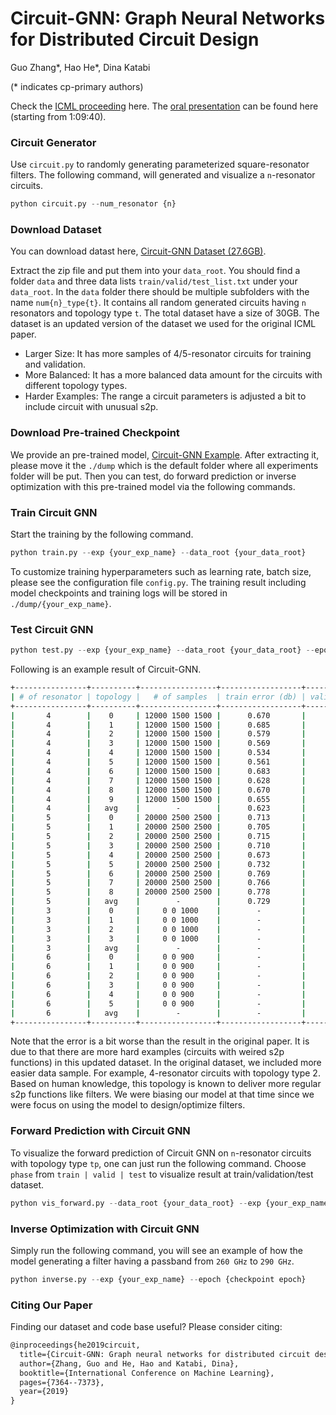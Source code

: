 # Circuit-GNN: Graph Neural Networks for Distributed Circuit Design
Guo Zhang*, Hao He*, Dina Katabi

(* indicates cp-primary authors)

Check the [ICML proceeding](http://proceedings.mlr.press/v97/zhang19e.html) here. 
The [oral presentation](https://slideslive.com/38917395/applications) can be found here (starting from 1:09:40).

### Circuit Generator
Use `circuit.py` to randomly generating parameterized square-resonator filters.
The following command, will generated and visualize a `n`-resonator circuits.
```python
python circuit.py --num_resonator {n}
```

### Download Dataset
You can download datast here, [Circuit-GNN Dataset (27.6GB)](http://circuit-gnn.csail.mit.edu/data.zip).

Extract the zip file and put them into your `data_root`. You should find a folder `data` and three data lists `train/valid/test_list.txt` under your `data_root`.
In the `data` folder there should be multiple subfolders with the name `num{n}_type{t}`. It contains all random generated circuits having `n` resonators and topology type `t`.
The total dataset have a size of 30GB.
The dataset is an updated version of the dataset we used for the original ICML paper.
- Larger Size: It has more samples of 4/5-resonator circuits for training and validation.
- More Balanced: It has a more balanced data amount for the circuits with different topology types.
- Harder Examples: The range a circuit parameters is adjusted a bit to include circuit with unusual s2p.      

### Download Pre-trained Checkpoint
We provide an pre-trained model, [Circuit-GNN Example](http://circuit-gnn.csail.mit.edu/exp_example.zip).
After extracting it, please move it the `./dump` which is the default folder where all experiments folder will be put.
Then you can test, do forward prediction or inverse optimization with this pre-trained model via the following commands.   


### Train Circuit GNN
Start the training by the following command.
```python
python train.py --exp {your_exp_name} --data_root {your_data_root}
```
To customize training hyperparameters such as learning rate, batch size, please see the configuration file `config.py`.
The training result including model checkpoints and training logs will be stored in `./dump/{your_exp_name}`.

### Test Circuit GNN
```python
python test.py --exp {your_exp_name} --data_root {your_data_root} --epoch {model_checkpoint_epoch}
```
Following is an example result of Circuit-GNN.     
  
```bash
+----------------+----------+-----------------+------------------+------------------+-----------------+
| # of resonator | topology |   # of samples  | train error (db) | valid error (db) | test error (db) |
+----------------+----------+-----------------+------------------+------------------+-----------------+
|       4        |    0     | 12000 1500 1500 |      0.670       |      2.085       |      2.062      |
|       4        |    1     | 12000 1500 1500 |      0.685       |      2.325       |      2.329      |
|       4        |    2     | 12000 1500 1500 |      0.579       |      1.422       |      1.468      |
|       4        |    3     | 12000 1500 1500 |      0.569       |      1.419       |      1.364      |
|       4        |    4     | 12000 1500 1500 |      0.534       |      1.294       |      1.279      |
|       4        |    5     | 12000 1500 1500 |      0.561       |      1.255       |      1.306      |
|       4        |    6     | 12000 1500 1500 |      0.683       |      2.037       |      2.029      |
|       4        |    7     | 12000 1500 1500 |      0.628       |      1.592       |      1.597      |
|       4        |    8     | 12000 1500 1500 |      0.670       |      1.706       |      1.694      |
|       4        |    9     | 12000 1500 1500 |      0.655       |      1.755       |      1.734      |
|       4        |   avg    |        -        |      0.623       |      1.689       |      1.686      |
|       5        |    0     | 20000 2500 2500 |      0.713       |      2.044       |      2.101      |
|       5        |    1     | 20000 2500 2500 |      0.705       |      1.871       |      1.864      |
|       5        |    2     | 20000 2500 2500 |      0.715       |      1.852       |      1.815      |
|       5        |    3     | 20000 2500 2500 |      0.710       |      1.857       |      1.823      |
|       5        |    4     | 20000 2500 2500 |      0.673       |      1.925       |      1.899      |
|       5        |    5     | 20000 2500 2500 |      0.732       |      2.173       |      2.137      |
|       5        |    6     | 20000 2500 2500 |      0.769       |      2.510       |      2.525      |
|       5        |    7     | 20000 2500 2500 |      0.766       |      2.499       |      2.494      |
|       5        |    8     | 20000 2500 2500 |      0.778       |      2.815       |      2.829      |
|       5        |   avg    |        -        |      0.729       |      2.172       |      2.165      |
|       3        |    0     |     0 0 1000    |        -         |        -         |      1.490      |
|       3        |    1     |     0 0 1000    |        -         |        -         |      1.362      |
|       3        |    2     |     0 0 1000    |        -         |        -         |      1.260      |
|       3        |    3     |     0 0 1000    |        -         |        -         |      3.298      |
|       3        |   avg    |        -        |        -         |        -         |      1.853      |
|       6        |    0     |     0 0 900     |        -         |        -         |      4.073      |
|       6        |    1     |     0 0 900     |        -         |        -         |      3.792      |
|       6        |    2     |     0 0 900     |        -         |        -         |      4.130      |
|       6        |    3     |     0 0 900     |        -         |        -         |      4.103      |
|       6        |    4     |     0 0 900     |        -         |        -         |      2.646      |
|       6        |    5     |     0 0 900     |        -         |        -         |      3.391      |
|       6        |   avg    |        -        |        -         |        -         |      3.689      |
+----------------+----------+-----------------+------------------+------------------+-----------------+
```
Note that the error is a bit worse than the result in the original paper. It is due to that there are more hard examples (circuits with weired s2p functions) in this updated dataset.
In the original dataset, we included more easier data sample. For example, 4-resonator circuits with topology type 2.  Based on human knowledge, this topology is known to deliver more regular s2p functions like filters. 
We were biasing our model at that time since we were focus on using the model to design/optimize filters.

### Forward Prediction with Circuit GNN
To visualize the forward prediction of Circuit GNN on `n`-resonator circuits with topology type `tp`, one can just run the following command. 
Choose `phase` from `train | valid | test` to visualize result at train/validation/test dataset.  
```python
python vis_forward.py --data_root {your_data_root} --exp {your_exp_name} --epoch {checkpoint epoch} --num_resonator {n} --circuit_type {tp} --phase {phase} 
```

### Inverse Optimization with Circuit GNN
Simply run the following command, you will see an example of how the model generating a filter having a passband from `260 GHz` to `290 GHz`.
```python
python inverse.py --exp {your_exp_name} --epoch {checkpoint epoch} 
```

### Citing Our Paper
Finding our dataset and code base useful? Please consider citing:
```tex
@inproceedings{he2019circuit,
  title={Circuit-GNN: Graph neural networks for distributed circuit design},
  author={Zhang, Guo and He, Hao and Katabi, Dina},
  booktitle={International Conference on Machine Learning},
  pages={7364--7373},
  year={2019}
}
```